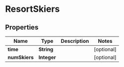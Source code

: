 # ResortSkiers

## Properties
Name | Type | Description | Notes
------------ | ------------- | ------------- | -------------
**time** | **String** |  |  [optional]
**numSkiers** | **Integer** |  |  [optional]
